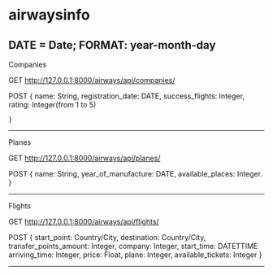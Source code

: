# airwaysinfo

DATE = Date; FORMAT: year-month-day 
--------------
Companies 

GET
	http://127.0.0.1:8000/airways/api/companies/

POST
	{
		name: String,
		registration_date: DATE,
		success_flights: Integer,
		rating: Integer(from 1 to 5)

	}

--------------
Planes 

GET 
	http://127.0.0.1:8000/airways/api/planes/

POST
	{
		name: String,
		year_of_manufacture: DATE,
		available_places: Integer.
	}

--------------
Flights 

GET
	http://127.0.0.1:8000/airways/api/flights/

POST 
	{
		start_point: Country/City,
        destination: Country/City,
        transfer_points_amount: Integer,
        company: Integer,
        start_time: DATETTIME
        arriving_time: Integer,
        price: Float,
        plane: Integer,
        available_tickets: Integer
	}

--------------